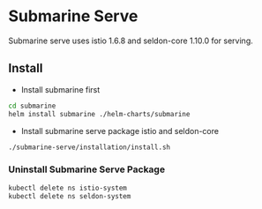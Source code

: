 <!---
  Licensed under the Apache License, Version 2.0 (the "License");
  you may not use this file except in compliance with the License.
  You may obtain a copy of the License at

   http://www.apache.org/licenses/LICENSE-2.0

  Unless required by applicable law or agreed to in writing, software
  distributed under the License is distributed on an "AS IS" BASIS,
  WITHOUT WARRANTIES OR CONDITIONS OF ANY KIND, either express or implied.
  See the License for the specific language governing permissions and
  limitations under the License. See accompanying LICENSE file.
-->

# Submarine Serve

Submarine serve uses istio 1.6.8 and seldon-core 1.10.0 for serving.

## Install

- Install submarine first

```bash
cd submarine
helm install submarine ./helm-charts/submarine
```

- Install submarine serve package istio and seldon-core

```bash
./submarine-serve/installation/install.sh
```

### Uninstall Submarine Serve Package

```bash
kubectl delete ns istio-system
kubectl delete ns seldon-system
```
